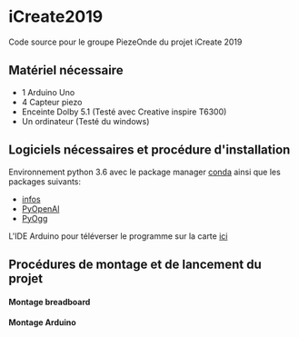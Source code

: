 # iCreate2019
Code source pour le groupe PiezeOnde du projet iCreate 2019

## Matériel nécessaire

* 1 Arduino Uno
* 4 Capteur piezo
* Enceinte Dolby 5.1 (Testé avec Creative inspire T6300) 
* Un ordinateur (Testé du windows)

## Logiciels nécessaires et procédure d'installation

Environnement python 3.6 avec le package manager [conda](https://conda.io/projects/conda/en/latest/) ainsi que les packages suivants:
* [infos](https://github.com/pyserial/pyserial)
* [PyOpenAl](https://github.com/Zuzu-Typ/PyOpenAL)
* [PyOgg](https://github.com/Zuzu-Typ/PyOgg)

L'IDE Arduino pour téléverser le programme sur la carte [ici](https://www.arduino.cc/en/Main/Software)

## Procédures de montage et de lancement du projet

#### Montage breadboard

#### Montage Arduino